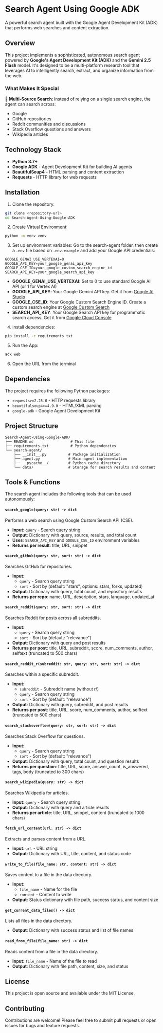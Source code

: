 # Search Agent Using Google ADK

A powerful search agent built with the Google Agent Development Kit (ADK) that performs web searches and content extraction.

## Overview

This project implements a sophisticated, autonomous search agent powered by **Google's Agent Development Kit (ADK)** and the **Gemini 2.5 Flash** model. It's designed to be a multi-platform research tool that leverages AI to intelligently search, extract, and organize information from the web.

### What Makes It Special

**🔗 Multi-Source Search**: Instead of relying on a single search engine, the agent can search across:
- Google
- GitHub repositories
- Reddit communities and discussions
- Stack Overflow questions and answers
- Wikipedia articles

## Technology Stack

- **Python 3.7+**
- **Google ADK** - Agent Development Kit for building AI agents
- **BeautifulSoup4** - HTML parsing and content extraction
- **Requests** - HTTP library for web requests

## Installation

1. Clone the repository:
```bash
git clone <repository-url>
cd Search-Agent-Using-Google-ADK
```

2. Create Virtual Environment:
```bash
python -m venv venv
```

3. Set up environment variables:
Go to the search-agent folder, then create a `.env` file based on `.env.example` and add your Google API credentials:
```
GOOGLE_GENAI_USE_VERTEXAI=0
GOOGLE_API_KEY=your_google_genai_api_key
GOOGLE_CSE_ID=your_google_custom_search_engine_id
SEARCH_API_KEY=your_google_search_api_key
```
- **GOOGLE_GENAI_USE_VERTEXAI**: Set to 0 to use standard Google AI API (or 1 for Vertex AI)
- **GOOGLE_API_KEY**: Your Google Gemini API key. Get it from [Google AI Studio](https://aistudio.google.com/app/apikey)
- **GOOGLE_CSE_ID**: Your Google Custom Search Engine ID. Create a custom search engine at [Google Custom Search](https://programmablesearchengine.google.com/)
- **SEARCH_API_KEY**: Your Google Search API key for programmatic search access. Get it from [Google Cloud Console](https://console.cloud.google.com/)

4. Install dependencies:
```bash
pip install -r requirements.txt
```

5. Run the App:
```bash
adk web
```

6. Open the URL from the terminal

## Dependencies

The project requires the following Python packages:
- `requests>=2.25.0` - HTTP requests library
- `beautifulsoup4>=4.9.0` - HTML/XML parsing
- `google-adk` - Google Agent Development Kit

## Project Structure

```
Search-Agent-Using-Google-ADK/
├── README.md                 # This file
├── requirements.txt          # Python dependencies
└── search-agent/
    ├── __init__.py          # Package initialization
    ├── agent.py             # Main agent implementation
    ├── __pycache__/         # Python cache directory
    └── data/                # Storage for search results and content
```

## Tools & Functions

The search agent includes the following tools that can be used autonomously:

#### `search_google(query: str) -> dict`
Performs a web search using Google Custom Search API (CSE).
- **Input**: `query` - Search query string
- **Output**: Dictionary with query, source, results, and total count
- **Uses**: `SEARCH_API_KEY` and `GOOGLE_CSE_ID` environment variables
- **Returns per result**: title, URL, snippet

#### `search_github(query: str, sort: str) -> dict`
Searches GitHub for repositories.
- **Input**: 
  - `query` - Search query string
  - `sort` - Sort by (default: "stars", options: stars, forks, updated)
- **Output**: Dictionary with query, total count, and repository results
- **Returns per repo**: name, URL, description, stars, language, updated_at

#### `search_reddit(query: str, sort: str) -> dict`
Searches Reddit for posts across all subreddits.
- **Input**:
  - `query` - Search query string
  - `sort` - Sort by (default: "relevance")
- **Output**: Dictionary with query and post results
- **Returns per post**: title, URL, subreddit, score, num_comments, author, selftext (truncated to 500 chars)

#### `search_reddit_r(subreddit: str, query: str, sort: str) -> dict`
Searches within a specific subreddit.
- **Input**:
  - `subreddit` - Subreddit name (without r/)
  - `query` - Search query string
  - `sort` - Sort by (default: "relevance")
- **Output**: Dictionary with query, subreddit, and post results
- **Returns per post**: title, URL, score, num_comments, author, selftext (truncated to 500 chars)

#### `search_stackoverflow(query: str, sort: str) -> dict`
Searches Stack Overflow for questions.
- **Input**:
  - `query` - Search query string
  - `sort` - Sort by (default: "relevance")
- **Output**: Dictionary with query, total count, and question results
- **Returns per question**: title, URL, score, answer_count, is_answered, tags, body (truncated to 300 chars)

#### `search_wikipedia(query: str) -> dict`
Searches Wikipedia for articles.
- **Input**: `query` - Search query string
- **Output**: Dictionary with query and article results
- **Returns per article**: title, URL, snippet, content (truncated to 1000 chars)

#### `fetch_url_content(url: str) -> dict`
Extracts and parses content from a URL.
- **Input**: `url` - URL string
- **Output**: Dictionary with URL, title, content, and status code

#### `write_to_file(file_name: str, content: str) -> dict`
Saves content to a file in the data directory.
- **Input**:
  - `file_name` - Name for the file
  - `content` - Content to write
- **Output**: Status dictionary with file path, success status, and content size

#### `get_current_data_files() -> dict`
Lists all files in the data directory.
- **Output**: Dictionary with success status and list of file names

#### `read_from_file(file_name: str) -> dict`
Reads content from a file in the data directory.
- **Input**: `file_name` - Name of the file to read
- **Output**: Dictionary with file path, content, size, and status

## License

This project is open source and available under the MIT License.

## Contributing

Contributions are welcome! Please feel free to submit pull requests or open issues for bugs and feature requests.
